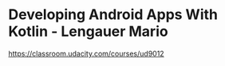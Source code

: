 # Developing Android Apps With Kotlin - Lengauer Mario

https://classroom.udacity.com/courses/ud9012
